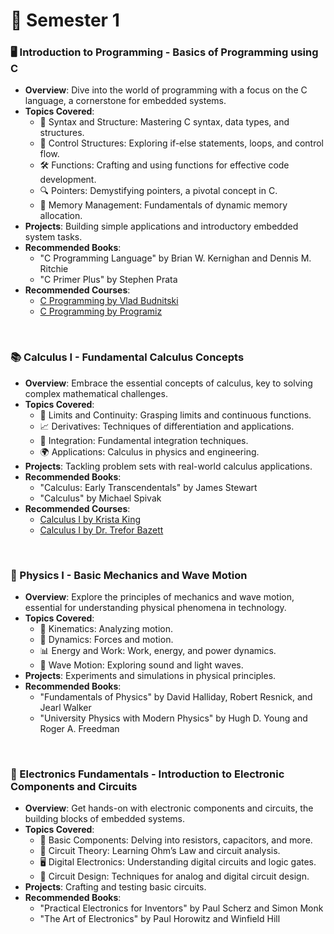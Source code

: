 # 📕 Semester 1

### 🖥️ Introduction to Programming - Basics of Programming using C
- **Overview**: Dive into the world of programming with a focus on the C language, a cornerstone for embedded systems.
- **Topics Covered**:
  - 📝 Syntax and Structure: Mastering C syntax, data types, and structures.
  - 🔄 Control Structures: Exploring if-else statements, loops, and control flow.
  - 🛠️ Functions: Crafting and using functions for effective code development.
  - 🔍 Pointers: Demystifying pointers, a pivotal concept in C.
  - 💾 Memory Management: Fundamentals of dynamic memory allocation.
- **Projects**: Building simple applications and introductory embedded system tasks.
- **Recommended Books**:
  - "C Programming Language" by Brian W. Kernighan and Dennis M. Ritchie
  - "C Primer Plus" by Stephen Prata
- **Recommended Courses**:
  - [C Programming by Vlad Budnitski](https://www.udemy.com/course/c-programming-for-beginners-programming-in-c/)
  - [C Programming by Programiz](https://www.youtube.com/playlist?list=PL98qAXLA6aftD9ZlnjpLhdQAOFI8xIB6e)

<br>

### 📚 Calculus I - Fundamental Calculus Concepts
- **Overview**: Embrace the essential concepts of calculus, key to solving complex mathematical challenges.
- **Topics Covered**:
  - 🚀 Limits and Continuity: Grasping limits and continuous functions.
  - 📈 Derivatives: Techniques of differentiation and applications.
  - 🔗 Integration: Fundamental integration techniques.
  - 🌍 Applications: Calculus in physics and engineering.
- **Projects**: Tackling problem sets with real-world calculus applications.
- **Recommended Books**:
  - "Calculus: Early Transcendentals" by James Stewart
  - "Calculus" by Michael Spivak
- **Recommended Courses**:
  - [Calculus I by Krista King](https://www.udemy.com/course/calculus1/)
  - [Calculus I by Dr. Trefor Bazett](https://www.youtube.com/playlist?list=PLHXZ9OQGMqxfT9RMcReZ4WcoVILP4k6-m)

<br>
  
### 🌌 Physics I - Basic Mechanics and Wave Motion
- **Overview**: Explore the principles of mechanics and wave motion, essential for understanding physical phenomena in technology.
- **Topics Covered**:
  - 🏃 Kinematics: Analyzing motion.
  - 💪 Dynamics: Forces and motion.
  - 📊 Energy and Work: Work, energy, and power dynamics.
  - 🌊 Wave Motion: Exploring sound and light waves.
- **Projects**: Experiments and simulations in physical principles.
- **Recommended Books**:
  - "Fundamentals of Physics" by David Halliday, Robert Resnick, and Jearl Walker
  - "University Physics with Modern Physics" by Hugh D. Young and Roger A. Freedman

<br>

### 🔌 Electronics Fundamentals - Introduction to Electronic Components and Circuits
- **Overview**: Get hands-on with electronic components and circuits, the building blocks of embedded systems.
- **Topics Covered**:
  - 🔧 Basic Components: Delving into resistors, capacitors, and more.
  - 📐 Circuit Theory: Learning Ohm’s Law and circuit analysis.
  - 🖥️ Digital Electronics: Understanding digital circuits and logic gates.
  - 🎨 Circuit Design: Techniques for analog and digital circuit design.
- **Projects**: Crafting and testing basic circuits.
- **Recommended Books**:
  - "Practical Electronics for Inventors" by Paul Scherz and Simon Monk
  - "The Art of Electronics" by Paul Horowitz and Winfield Hill
